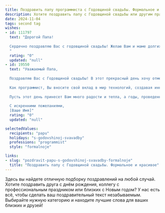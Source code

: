 ```yaml
---
title: Поздравить папу программиста с Годовщиной свадьбы. Формальное и красивое
description: Хотите поздравить папу с Годовщиной свадьбы или другим праздником? Наш ИИ создаст незабываемое поздравление, а вы обязательно выделитесь среди других.  
date: 2024-11-04
tags: second tag
wishes:
- id: 111797
  text: "Дорогой Папа!
  
  Сердечно поздравляю Вас с годовщиной свадьбы! Желаю Вам и маме долгих лет счастливой семейной жизни, наполненной любовью, взаимопониманием и благополучием. Пусть ваш союз будет таким же надежным и стабильным, как лучшие алгоритмы, которые Вы создаете в своей профессии программиста.  Пусть каждый день вашей совместной жизни будет полон радости и ярких моментов!
  "
  rating: "0"
  updated: "null"
- id: 19550
  text: "Уважаемый Папа,
  
  Поздравляю Вас с Годовщиной свадьбы! В этот прекрасный день хочу отметить Вашу верность и любовь, которые Вы пронесете через годы вместе. Ваш союз является примером для подражания, и я уверен, что Ваша жизнь вместе будет полна счастливых моментов и взаимной поддержки.
  
  Как программист, Вы вносите свой вклад в мир технологий, создавая инновации и решая сложные задачи. Ваша профессиональная деятельность заслуживает глубокого уважения, и я желаю Вам дальнейших успехов и достижений в Вашей карьере.
  
  Пусть этот день принесет Вам много радости и тепла, а годы, проведенные вместе, будут наполнены любовью и взаимопониманием.
  
  С искренними пожеланиями,
  [Ваше Имя]"
  rating: "0"
  updated: "null"

selectedValues:
  recipients: "papu"
  holidays: "s-godovshinoj-svavadby"
  professions: "programmist"
  style: "formalnoje"

links:
- slug: "pozdravit-papu-s-godovshinoj-svavadby-formalnoje"
  title: "Поздравить папу с Годовщиной свадьбы. Формальное и красивое"
---
```


Здесь вы найдете отличную подборку поздравлений на любой случай.
Хотите поздравить друга с днём рождения, коллегу с профессиональным праздником или близких с Новым годом? У нас есть всё, чтобы сделать ваш поздравительный текст незабываемым. Выбирайте нужную категорию и находите лучшие слова для ваших близких и друзей!
